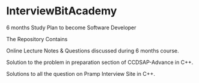 # InterviewBitAcademy
6 months Study Plan to become Software Developer

The Repository Contains

Online Lecture Notes & Questions discussed during 6 months course.

Solution to the problem in preparation section of CCDSAP-Advance in C++.

Solutions to all the question on Pramp Interview Site in C++.
